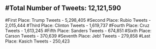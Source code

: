 #Total Number of Tweets: 12,121,590 
---
#First Place: Trump Tweets - 5,298,405
#Second Place: Rubio Tweets - 2,015,444
#Third Place: Clinton Tweets - 1,619,737
#Fourth Place: Cruz Tweets - 1,613,245
#Fifth Place: Sanders Tweets - 674,851
#Sixth Place: Carson Tweets - 370,639
#Seventh Place: Jeb! Tweets - 279,858
#Last Place: Kasich Tweets - 250,423
